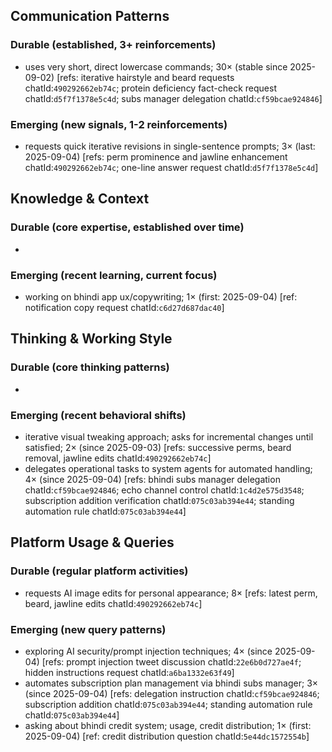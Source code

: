 ## Communication Patterns
### Durable (established, 3+ reinforcements)
- uses very short, direct lowercase commands; 30× (stable since 2025-09-02) [refs: iterative hairstyle and beard requests chatId:`490292662eb74c`; protein deficiency fact-check request chatId:`d5f7f1378e5c4d`; subs manager delegation chatId:`cf59bcae924846`]

### Emerging (new signals, 1-2 reinforcements)
- requests quick iterative revisions in single-sentence prompts; 3× (last: 2025-09-04) [refs: perm prominence and jawline enhancement chatId:`490292662eb74c`; one-line answer request chatId:`d5f7f1378e5c4d`]

## Knowledge & Context
### Durable (core expertise, established over time)
-

### Emerging (recent learning, current focus)
- working on bhindi app ux/copywriting; 1× (first: 2025-09-04) [ref: notification copy request chatId:`c6d27d687dac40`]

## Thinking & Working Style
### Durable (core thinking patterns)
-

### Emerging (recent behavioral shifts)
- iterative visual tweaking approach; asks for incremental changes until satisfied; 2× (since 2025-09-03) [refs: successive perms, beard removal, jawline edits chatId:`490292662eb74c`]
- delegates operational tasks to system agents for automated handling; 4× (since 2025-09-04) [refs: bhindi subs manager delegation chatId:`cf59bcae924846`; echo channel control chatId:`1c4d2e575d3548`; subscription addition verification chatId:`075c03ab394e44`; standing automation rule chatId:`075c03ab394e44`]

## Platform Usage & Queries
### Durable (regular platform activities)
- requests AI image edits for personal appearance; 8× [refs: latest perm, beard, jawline edits chatId:`490292662eb74c`]

### Emerging (new query patterns)
- exploring AI security/prompt injection techniques; 4× (since 2025-09-04) [refs: prompt injection tweet discussion chatId:`22e6b0d727ae4f`; hidden instructions request chatId:`a6ba1332e63f49`]
- automates subscription plan management via bhindi subs manager; 3× (since 2025-09-04) [refs: delegation instruction chatId:`cf59bcae924846`; subscription addition chatId:`075c03ab394e44`; standing automation rule chatId:`075c03ab394e44`]
- asking about bhindi credit system; usage, credit distribution; 1× (first: 2025-09-04) [ref: credit distribution question chatId:`5e44dc1572554b`]